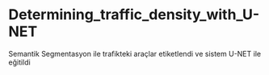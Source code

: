 # Determining_traffic_density_with_U-NET
Semantik Segmentasyon ile trafikteki araçlar etiketlendi ve sistem U-NET ile eğitildi
